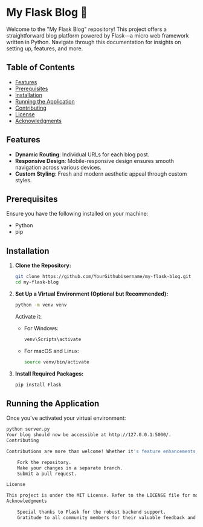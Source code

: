# My Flask Blog 📝

Welcome to the "My Flask Blog" repository! This project offers a straightforward blog platform powered by Flask—a micro web framework written in Python. Navigate through this documentation for insights on setting up, features, and more.

## Table of Contents

- [Features](#features)
- [Prerequisites](#prerequisites)
- [Installation](#installation)
- [Running the Application](#running-the-application)
- [Contributing](#contributing)
- [License](#license)
- [Acknowledgments](#acknowledgments)

## Features

- **Dynamic Routing**: Individual URLs for each blog post.
- **Responsive Design**: Mobile-responsive design ensures smooth navigation across various devices.
- **Custom Styling**: Fresh and modern aesthetic appeal through custom styles.

## Prerequisites

Ensure you have the following installed on your machine:

- Python
- pip

## Installation

1. **Clone the Repository:**

    ```bash
    git clone https://github.com/YourGithubUsername/my-flask-blog.git
    cd my-flask-blog
    ```

2. **Set Up a Virtual Environment (Optional but Recommended):**

    ```bash
    python -m venv venv
    ```

    Activate it:

    - For Windows:
        ```bash
        venv\Scripts\activate
        ```

    - For macOS and Linux:
        ```bash
        source venv/bin/activate
        ```

3. **Install Required Packages:**

    ```bash
    pip install Flask
    ```

## Running the Application

Once you've activated your virtual environment:

```bash
python server.py
Your blog should now be accessible at http://127.0.0.1:5000/.
Contributing

Contributions are more than welcome! Whether it's feature enhancements, bug fixes, or documentation improvements, your help is always appreciated. Here's how you can contribute:

    Fork the repository.
    Make your changes in a separate branch.
    Submit a pull request.

License

This project is under the MIT License. Refer to the LICENSE file for more information.
Acknowledgments

    Special thanks to Flask for the robust backend support.
    Gratitude to all community members for their valuable feedback and suggestions.
